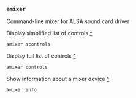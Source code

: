 ### `amixer`
Command-line mixer for ALSA sound card driver

Display simplified list of controls [^][Schatz]
```sh
amixer scontrols
```
Display full list of controls [^][Schatz]
```sh
amixer controls
```
Show information about a mixer device [^][Schatz]
```sh
amixer info
```

[amixer]: sound.md#amixer "Command-line mixer for ALSA sound card driver"
[Schatz]: http://www.volkerschatz.com/noise/alsa.html "www.volkerschatz.com: \"A close look at ALSA\""